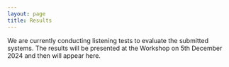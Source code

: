 ```yaml
---
layout: page
title: Results
---
```


<div class="panel panel-default">
<div class="panel-body">

<div class="bg-light py-1">
      <div class="container page-content">
          <article>

We are currently conducting listening tests to evaluate the submitted systems. The results will be presented at the Workshop on 5th December 2024 and then will appear here.
</article>

</div>

</div>
